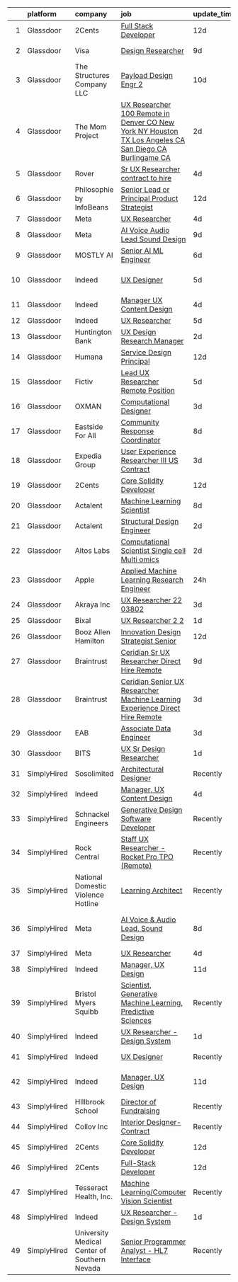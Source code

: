 

|    | platform    | company                                      | job                                                                                                                                                                                                                                                                                                                                                                                                                                                                                                                                                                                                                                                                                                                                                                                                                                                                                                                                                                                                                                                                                                                                                                                                                                                                                                                                                   | update_time   | location                    |
|---:|:------------|:---------------------------------------------|:------------------------------------------------------------------------------------------------------------------------------------------------------------------------------------------------------------------------------------------------------------------------------------------------------------------------------------------------------------------------------------------------------------------------------------------------------------------------------------------------------------------------------------------------------------------------------------------------------------------------------------------------------------------------------------------------------------------------------------------------------------------------------------------------------------------------------------------------------------------------------------------------------------------------------------------------------------------------------------------------------------------------------------------------------------------------------------------------------------------------------------------------------------------------------------------------------------------------------------------------------------------------------------------------------------------------------------------------------|:--------------|:----------------------------|
|  1 | Glassdoor   | 2Cents                                       | [Full Stack Developer](https://www.glassdoor.com/partner/jobListing.htm?pos=116&ao=1136043&s=58&guid=00000182530aa5638b1a0f81e28e39bb&src=GD_JOB_AD&t=SR&vt=w&ea=1&cs=1_d09a28ca&cb=1659250583255&jobListingId=1008012892026&jrtk=3-0-1g99gl9cnk61k801-1g99gl9d7grjh800-85534a6b2d893294-)                                                                                                                                                                                                                                                                                                                                                                                                                                                                                                                                                                                                                                                                                                                                                                                                                                                                                                                                                                                                                                                            | 12d           | Remote                      |
|  2 | Glassdoor   | Visa                                         | [Design Researcher](https://www.glassdoor.com/partner/jobListing.htm?pos=111&ao=1136043&s=58&guid=00000182530aa5638b1a0f81e28e39bb&src=GD_JOB_AD&t=SR&vt=w&cs=1_a9c0f933&cb=1659250583253&jobListingId=1008021641912&jrtk=3-0-1g99gl9cnk61k801-1g99gl9d7grjh800-1e7e7fdd79c17e05-)                                                                                                                                                                                                                                                                                                                                                                                                                                                                                                                                                                                                                                                                                                                                                                                                                                                                                                                                                                                                                                                                    | 9d            | Denver, CO                  |
|  3 | Glassdoor   | The Structures Company  LLC                  | [Payload Design Engr 2](https://www.glassdoor.com/partner/jobListing.htm?pos=108&ao=1110586&s=58&guid=00000182530aa5638b1a0f81e28e39bb&src=GD_JOB_AD&t=SR&vt=w&ea=1&cs=1_98ef2f95&cb=1659250583253&jobListingId=1008017190924&cpc=65CC663E25211861&jrtk=3-0-1g99gl9cnk61k801-1g99gl9d7grjh800-5934483915e65cb4--6NYlbfkN0DyJKuYHXcylc_SDNHBp-tmunzivGoa8VlwBVyibE2Mzl8OmYXzEnhJyOcwkO9wLgSq_z6T9KHMXNTyHJ1u__vwQoZcoentlr1pFCq51rt4sjRT2ZqQBqOoAsWc3kjyT7LZtBpzSmVJGB11xvJYHDz6s-SaP9h2zzcBMMsWOVE7LcH8jLWCAyfHtsv3LsS1QoKRCPNvkroc01BxH5VHCxbWl3VVIwxQsy9cvRWnzeCP5CDujYxnEBSWGqOwV6QUuhUP2Alfh8SWmA3Xbw58VXG42lxJCr3whh-ErlhzkMPXT1YSnq34w6JIT6X6uXwUVO1EkDwID8O5UUlVl6EVgYaP4WtxRgEKAF_d89KjlO3NHEjIhmEu0rRRw26zrg3xGIHvpRHznNxiz1s-eVYfpB3PiKNqxzoXr6ugDCQZ39bn1IOlQZ5wUuuAu5khmYUQ6YCDjCRH_D96U5kfxglNqo75VDU3SEPeGt__bK_YiO-6FSi1RCRngmnis6NyLqmiFWdI1Jo81FJvg3SB9ol0ByM3hurMoQ9Awo8Poqj5ZKUg-ACnukUZ44be)                                                                                                                                                                                                                                                                                                                                                                                                                                      | 10d           | Ridley Park, PA             |
|  4 | Glassdoor   | The Mom Project                              | [UX Researcher  100  Remote in Denver  CO  New York  NY  Houston  TX  Los Angeles  CA  San Diego  CA  Burlingame  CA ](https://www.glassdoor.com/partner/jobListing.htm?pos=107&ao=1110586&s=58&guid=00000182530aa5638b1a0f81e28e39bb&src=GD_JOB_AD&t=SR&vt=w&cs=1_8ff32ce9&cb=1659250583253&jobListingId=1008034968041&cpc=82B3195DA92CAF92&jrtk=3-0-1g99gl9cnk61k801-1g99gl9d7grjh800-acfcba81eff73fba--6NYlbfkN0BDp_epf89aHDQhKpPegNJQ_ldQpEFZQsM9OcONMGxWx6pU56EKHF58QjVdAUvn2gXbir20QHWRLJmiRX7K18aapbvWcyG2we6Muj0F7z34WcLq3f0nfKHPkrneqfn6uF8YX0NHkF7ZjqLZ6LCnnx3CyW8zKfzxoxVac70xQuyyto0FJhSOboSUXZRHl9xs7pT0dPVFJ2X5Cxv1rQBTmqKT2DJ7--b5G9yQst1d1vLAyaRPLkRUFJmDTqb2Flx4qTsW2IAX6vBbIa1Izh7cwRUmQ8-1z_Qp3MFDVhWdM_kA_BTvMu11Bx9dulUgkmUm7MO3OsHDi55RUoSqcSMnyanLEcrzG6vfWIkZU50pM-6BrP12WY7AeYA8qQOxK9dXYRA8BJyEfQLYihC73FGUgsgG9t7ndlC_E0ZyQusJN4cN0nFYGR9uisF5yIBOjt5LDS9qr7IXUTWaTaypCl8K-Ie85kr-ZKv7nihFDwDkJImCYsirbyPIwOHbNwGa4-iYEIBmJhGwyMPdM1zhzv4Is670I3N4KoJ1leEtgqO1SF52z_kv7uHUXqtGCFfeeD3O1bY%3D)                                                                                                                                                                                                                                                                                                                              | 2d            | Denver, CO                  |
|  5 | Glassdoor   | Rover                                        | [Sr  UX Researcher  contract to hire ](https://www.glassdoor.com/partner/jobListing.htm?pos=128&ao=1136043&s=58&guid=00000182530aa5638b1a0f81e28e39bb&src=GD_JOB_AD&t=SR&vt=w&cs=1_b55d622d&cb=1659250583256&jobListingId=1008031973293&jrtk=3-0-1g99gl9cnk61k801-1g99gl9d7grjh800-a1a4742320e05097-)                                                                                                                                                                                                                                                                                                                                                                                                                                                                                                                                                                                                                                                                                                                                                                                                                                                                                                                                                                                                                                                 | 4d            | Remote                      |
|  6 | Glassdoor   | Philosophie by InfoBeans                     | [Senior Lead or Principal Product Strategist](https://www.glassdoor.com/partner/jobListing.htm?pos=126&ao=1136043&s=58&guid=00000182530aa5638b1a0f81e28e39bb&src=GD_JOB_AD&t=SR&vt=w&ea=1&cs=1_ca64b78d&cb=1659250583256&jobListingId=1008013555861&jrtk=3-0-1g99gl9cnk61k801-1g99gl9d7grjh800-60bfa5295e5ac032-)                                                                                                                                                                                                                                                                                                                                                                                                                                                                                                                                                                                                                                                                                                                                                                                                                                                                                                                                                                                                                                     | 12d           | Remote                      |
|  7 | Glassdoor   | Meta                                         | [UX Researcher](https://www.glassdoor.com/partner/jobListing.htm?pos=113&ao=1136043&s=58&guid=00000182530aa5638b1a0f81e28e39bb&src=GD_JOB_AD&t=SR&vt=w&ea=1&cs=1_7935f87e&cb=1659250583254&jobListingId=1008031131369&jrtk=3-0-1g99gl9cnk61k801-1g99gl9d7grjh800-7305b9d1fd1dfb42-)                                                                                                                                                                                                                                                                                                                                                                                                                                                                                                                                                                                                                                                                                                                                                                                                                                                                                                                                                                                                                                                                   | 4d            | Remote                      |
|  8 | Glassdoor   | Meta                                         | [AI Voice   Audio Lead  Sound Design](https://www.glassdoor.com/partner/jobListing.htm?pos=114&ao=1136043&s=58&guid=00000182530aa5638b1a0f81e28e39bb&src=GD_JOB_AD&t=SR&vt=w&cs=1_29530da9&cb=1659250583254&jobListingId=1008021120899&jrtk=3-0-1g99gl9cnk61k801-1g99gl9d7grjh800-3742c42833676254-)                                                                                                                                                                                                                                                                                                                                                                                                                                                                                                                                                                                                                                                                                                                                                                                                                                                                                                                                                                                                                                                  | 9d            | Menlo Park, CA              |
|  9 | Glassdoor   | MOSTLY AI                                    | [Senior AI ML Engineer](https://www.glassdoor.com/partner/jobListing.htm?pos=119&ao=1136043&s=58&guid=00000182530aa5638b1a0f81e28e39bb&src=GD_JOB_AD&t=SR&vt=w&ea=1&cs=1_e5d95a7c&cb=1659250583255&jobListingId=1008025309635&jrtk=3-0-1g99gl9cnk61k801-1g99gl9d7grjh800-8615a7f6e4c35cad-)                                                                                                                                                                                                                                                                                                                                                                                                                                                                                                                                                                                                                                                                                                                                                                                                                                                                                                                                                                                                                                                           | 6d            | Remote                      |
| 10 | Glassdoor   | Indeed                                       | [UX Designer](https://www.glassdoor.com/partner/jobListing.htm?pos=101&ao=1110586&s=58&guid=00000182530aa5638b1a0f81e28e39bb&src=GD_JOB_AD&t=SR&vt=w&cs=1_9fb86110&cb=1659250583252&jobListingId=1008028578102&cpc=FAE5E775D180B2FB&jrtk=3-0-1g99gl9cnk61k801-1g99gl9d7grjh800-2cc1071fb75654da--6NYlbfkN0CiRNM7CVr8YueLFKlzwbFWI0o7IjV438l4sVrvKZ0flpURU_mqoI8EbsK64YRr3OBYYZalZrIwKssoeo6VoDij59fqsdwtzHKpuAN9G1807uO77Tfa8ejE6RtPKcGioDYAYwx3GOtjJTokwiiBuVm99tnuj5zhfnh0G4p44u-VeDzF1xhHbpl1WSAnA2ClJkkk3a-rF5MGYeB9jduvOHmt7MYEvgxbAfiNORa_OAA-tcqfJQyjn7laJJxaUOIULKj96tQJT6Lwoqq2TSQ9WOEFMyY_ZYvqLLkBBky-dEjlLUoNmCf0M3uqGNv6ESYHOlZ2HXXrP0LFWeR6hDrh0dWkDZrg5hnbnzEtRr7O9hBDgUOSO1gt5OwSxT96OWZugsksb0zFAxNYp5rV1C1ov24EiyFTEkzXnynzUPX2QMU40uVyazz___P_Iq9iWNqrKkCcCpvF5rWGPBx7UfE1q0tzAS2W6o3Zdv4Zg6cqM7MLLcjZ_90UcpUetCr4B3rdUM2jHiBIIWEzA0T5fJAPXliN)                                                                                                                                                                                                                                                                                                                                                                                                                                                                                     | 5d            | San Francisco, CA           |
| 11 | Glassdoor   | Indeed                                       | [Manager  UX Content Design](https://www.glassdoor.com/partner/jobListing.htm?pos=103&ao=1110586&s=58&guid=00000182530aa5638b1a0f81e28e39bb&src=GD_JOB_AD&t=SR&vt=w&cs=1_6da68b1c&cb=1659250583252&jobListingId=1008031262648&cpc=FAE5E775D180B2FB&jrtk=3-0-1g99gl9cnk61k801-1g99gl9d7grjh800-39b9ab4c9d019023--6NYlbfkN0CiRNM7CVr8YueLFKlzwbFWI0o7IjV438l4sVrvKZ0flpURU_mqoI8EbsK64YRr3OA0NewwLze60yEDedzF9qHHqQHfeFOzmCmqCIrsGBS_xCQvMOy8qcuRd9aSb28_VWMW0XNzPbEQWLkG9B-0gogUQBQMDvYLaHbbFXi5KssPqfdnSEIiDidqfL4pU31OGgJXarRboWAUHoTwUErSLjpd7Y_mGIDReXIIDileb4G5WKqE1Er5EOVYoW_x_g1_uL1TpCSpGVAVa6Jit1YMDh5LVdC_baXhUFlCgSiJsJyCA1eL6mEuoaAiK3UUpkCshmkOEXMpADdrMMXZ22FEvlMEzydFqGhi-Kcdl2II4K-pkNr1iGroI5__6CvdAnlDoVvhtotJ_E4ncFG0wAX42nNvwKtxWk6T497BsdQ9l3HPiO2MXkjv5qh68jmtYhJI_xL0JMUO7aqHP94soAyqziogD6XPOo_Q1D_jQNZRjeaho5PabtQ0YWb_DVoqcqRbbENaEDPqgEuqTWvOtzGdGmmT)                                                                                                                                                                                                                                                                                                                                                                                                                                                                      | 4d            | Seattle, WA                 |
| 12 | Glassdoor   | Indeed                                       | [UX Researcher](https://www.glassdoor.com/partner/jobListing.htm?pos=102&ao=1110586&s=58&guid=00000182530aa5638b1a0f81e28e39bb&src=GD_JOB_AD&t=SR&vt=w&cs=1_71459207&cb=1659250583252&jobListingId=1008028151469&cpc=56C4EA4A1A191A49&jrtk=3-0-1g99gl9cnk61k801-1g99gl9d7grjh800-36ca236a5a045261--6NYlbfkN0CiRNM7CVr8YueLFKlzwbFWI0o7IjV438l4sVrvKZ0flpURU_mqoI8EbsK64YRr3OBmXK5c0D_VIq-XAz-SijDLcgxaAEZ1LGCz0647mMt3IKGcnLZeJ4XsnVD6rI2ODiyjHnq36ZPOWJj9mBHyqJyUTJasZe8jUOgx905CZfEUHmGuSwNOBd25DOttNKT-0-vWYFMm4_Xs0Eu573AJbiacSyemQpdjC6LMo3EPCw5tLKewqQMCoNCyhUPu0EecZ6VMmSNokfs-5iaHVKlfROleA5uBGZCPiZferdG-eQg135wEOUlPKWUbuIob6T7WhOE0ZjOpzpF0a-M9s_U0r4oXM4t7o7IfVvVRMp7z71kvhnPunA_4BcETQQm3TQ8NLIL94-buqLDzQyZBC0o8rFoOOKy1NBHmZ_gNjA6kyXI1IamlSvMddfQ5x9D68D94o4ZmMtMuRCIFyjJD7JDQqtpMzw9m0tobW6Rzb6iak9J8vq0u4H_xxe9gZ0nIapuMqLtJel2OielJ4g%3D%3D)                                                                                                                                                                                                                                                                                                                                                                                                                                                                                       | 5d            | Austin, TX                  |
| 13 | Glassdoor   | Huntington Bank                              | [UX Design Research Manager](https://www.glassdoor.com/partner/jobListing.htm?pos=124&ao=1136043&s=58&guid=00000182530aa5638b1a0f81e28e39bb&src=GD_JOB_AD&t=SR&vt=w&ea=1&cs=1_a364a8e4&cb=1659250583256&jobListingId=1008035560327&jrtk=3-0-1g99gl9cnk61k801-1g99gl9d7grjh800-026b5e051db0d1cf-)                                                                                                                                                                                                                                                                                                                                                                                                                                                                                                                                                                                                                                                                                                                                                                                                                                                                                                                                                                                                                                                      | 2d            | Columbus, OH                |
| 14 | Glassdoor   | Humana                                       | [Service Design Principal](https://www.glassdoor.com/partner/jobListing.htm?pos=118&ao=1136043&s=58&guid=00000182530aa5638b1a0f81e28e39bb&src=GD_JOB_AD&t=SR&vt=w&cs=1_abae7c90&cb=1659250583255&jobListingId=1008012032761&jrtk=3-0-1g99gl9cnk61k801-1g99gl9d7grjh800-58f149429be6d489-)                                                                                                                                                                                                                                                                                                                                                                                                                                                                                                                                                                                                                                                                                                                                                                                                                                                                                                                                                                                                                                                             | 12d           | Kentucky                    |
| 15 | Glassdoor   | Fictiv                                       | [Lead UX Researcher  Remote Position ](https://www.glassdoor.com/partner/jobListing.htm?pos=120&ao=1136043&s=58&guid=00000182530aa5638b1a0f81e28e39bb&src=GD_JOB_AD&t=SR&vt=w&ea=1&cs=1_5d987b94&cb=1659250583255&jobListingId=1008029605089&jrtk=3-0-1g99gl9cnk61k801-1g99gl9d7grjh800-b69c693268734a1d-)                                                                                                                                                                                                                                                                                                                                                                                                                                                                                                                                                                                                                                                                                                                                                                                                                                                                                                                                                                                                                                            | 5d            | Seattle, WA                 |
| 16 | Glassdoor   | OXMAN                                        | [Computational Designer](https://www.glassdoor.com/partner/jobListing.htm?pos=121&ao=1136043&s=58&guid=00000182530aa5638b1a0f81e28e39bb&src=GD_JOB_AD&t=SR&vt=w&cs=1_4292d1b0&cb=1659250583255&jobListingId=1008033942178&jrtk=3-0-1g99gl9cnk61k801-1g99gl9d7grjh800-848e2986704e05c3-)                                                                                                                                                                                                                                                                                                                                                                                                                                                                                                                                                                                                                                                                                                                                                                                                                                                                                                                                                                                                                                                               | 3d            | New York, NY                |
| 17 | Glassdoor   | Eastside For All                             | [Community Response Coordinator](https://www.glassdoor.com/partner/jobListing.htm?pos=104&ao=1110586&s=58&guid=00000182530aa5638b1a0f81e28e39bb&src=GD_JOB_AD&t=SR&vt=w&ea=1&cs=1_a251559e&cb=1659250583252&jobListingId=1008023536865&cpc=F17331D9BECC482A&jrtk=3-0-1g99gl9cnk61k801-1g99gl9d7grjh800-d35b25e1b8687aa0--6NYlbfkN0AY-qdIgaRoEPPxhUE10ZIrW_2-zOqMVk9PNxPRE7n-cgMxGMYQrz2lKgTINJX4yYG2O1H5zsS6hLutEtCu93fDrvYg3n6XVzMhsknYzSCHJ_1mObOMCeglhv9qoT8XT44zYjsQ1sFTemf7HBujaTpCsWNA6a4ACLJF6bYhhn7gsV6qd5buRTsn_hSqgCIfnYanG_konILCb8nuRE0pRDXgm-oMgdoia8UxUY_mVo2Cs-FFM0_Pe2iK3bGkqtJ2frJj1EK95J05txB_KllluUPCsuInQ8kb3IzabVyNZL3NVlZtIecNhPgpzzXJeXCjKyRrxKR_p1FRl5zgmQGsJ7RSSHEXTg0GQO4ZjV__Ci-9eLGI-mUtjFsV1jl4TbtNGBq2G2RO3G5gb1U5xyRzvTLpoLFYGDe4dbhuclgVkr4kHYhidG5rHAwabULO62DUmekjsvrxXhmwcKj0EVyAYgidM1dIP2X6hs8RyOKyZApcGyedf-89w8MoXO2BDgrHTkvtdFMiWgc0Ug%3D%3D)                                                                                                                                                                                                                                                                                                                                                                                                                                                                 | 8d            | Seattle, WA                 |
| 18 | Glassdoor   | Expedia Group                                | [User Experience Researcher III  US   Contract ](https://www.glassdoor.com/partner/jobListing.htm?pos=123&ao=1136043&s=58&guid=00000182530aa5638b1a0f81e28e39bb&src=GD_JOB_AD&t=SR&vt=w&ea=1&cs=1_34f631ea&cb=1659250583255&jobListingId=1008032919776&jrtk=3-0-1g99gl9cnk61k801-1g99gl9d7grjh800-4b63946cafb74d66-)                                                                                                                                                                                                                                                                                                                                                                                                                                                                                                                                                                                                                                                                                                                                                                                                                                                                                                                                                                                                                                  | 3d            | Remote                      |
| 19 | Glassdoor   | 2Cents                                       | [Core Solidity Developer](https://www.glassdoor.com/partner/jobListing.htm?pos=112&ao=1136043&s=58&guid=00000182530aa5638b1a0f81e28e39bb&src=GD_JOB_AD&t=SR&vt=w&ea=1&cs=1_e953b08e&cb=1659250583254&jobListingId=1008012798036&jrtk=3-0-1g99gl9cnk61k801-1g99gl9d7grjh800-acdc01f12a704e75-)                                                                                                                                                                                                                                                                                                                                                                                                                                                                                                                                                                                                                                                                                                                                                                                                                                                                                                                                                                                                                                                         | 12d           | Remote                      |
| 20 | Glassdoor   | Actalent                                     | [Machine Learning Scientist](https://www.glassdoor.com/partner/jobListing.htm?pos=110&ao=1110586&s=58&guid=00000182530aa5638b1a0f81e28e39bb&src=GD_JOB_AD&t=SR&vt=w&ea=1&cs=1_d153fe1d&cb=1659250583253&jobListingId=1008023696581&cpc=9908D8D4413DBB8A&jrtk=3-0-1g99gl9cnk61k801-1g99gl9d7grjh800-34babcfaa1806a82--6NYlbfkN0ChYVx_I3yfZ_JDY3EFoivtqvi_stwnZ_kRt8Dowt_l_d1ydueao4NE-oUleRJ4yhjN6bhm0Wl2bJPdlfnKMUpK3BdWDcw0I1uPvIky8U8jCHZoIUVj8UBoFKOGdSTZ5Hsuy2O2f6dwWP7AkX6Ba-drv_Ov8l_kmEFMkAemXZnrRImvWo5YtpkuQVIjnVMpq3LOabAkQuk9C3chomXK6J7Es4HxtjnLn0QCV5Pqi4g5RRLVj_yhrXER0JL7BMErb8NwrmPBICUBJG1fS2tBDpPQgyF6-5woyg9GERQJvoEIxSIdbew6s8TndsRntDK71KiK33CnrFEF5upr0jyxtSyBNG_GHJV8yKLWiBLovgWBRiCXzFEU422KDZ2h-WNrhwYx5gTlrG6iCLXnnMJPOrFWg6irnknYcojW62wA6O7-kSKhucv9WC_sKxR4PbLr_FkxXigJMBd41bxITvRuk-nhOoWFFLdmyWoPvxCLhvbye2cCxClEjY0PZvB2i2ylhgTRblB8x9fEgqO1J2bgOFKMFvJfGwJX1eU00NTf_qDnpwelyBaR2LGWAVoqrQqNmeSUdD3O72oudqdYmwoXKiiFlh9cmxiBYRk43cFEPHM46OGdMPe8Jtj6whSYYVSsOa2QaXte6EkGF24NIwb9-gnA7h-4NQte2Z_j6uIqcFQ-SNS8jT4Femu4ZS6-pjxMHrSVUSzHO9USzboWTYk11vHYMRikZAFwUSDPqVedePMfME3zbJ9Mj81PgwaK5ZX06WKXvkO3CsgbJvkFR_oImkZ-kJgA7RPYeE52rbeIdBvA_McF6GjLsn9sQeFAEVObEho7VdmMzkIpuWXphD4j2832TZakMuUcgnPD6rSLq-3jUW-0DFIUODePr8Tgn2sdUy9XyfddZO8smEWtJUshII-yIeItE3oXD1c2dRWj2aGuTmS7QobFbfAwGLaR-RzTi6d28667nSwO8iS_gGOcJqZr) | 8d            | Atlantic City, NJ           |
| 21 | Glassdoor   | Actalent                                     | [Structural Design Engineer](https://www.glassdoor.com/partner/jobListing.htm?pos=109&ao=1110586&s=58&guid=00000182530aa5638b1a0f81e28e39bb&src=GD_JOB_AD&t=SR&vt=w&ea=1&cs=1_59f1d856&cb=1659250583253&jobListingId=1008036911266&cpc=F41FEAB56D215062&jrtk=3-0-1g99gl9cnk61k801-1g99gl9d7grjh800-8ef5881515ae1ae0--6NYlbfkN0ChYVx_I3yfZ_JDY3EFoivtqvi_stwnZ_kRt8Dowt_l_d1ydueao4NE-oUleRJ4yhh8NvEh7dgaf3V09Qoo3keBaE2a3ycUDtTt45lOfFeeUsvC2UCRT-Y3yI4YwkUeyUiykvPTUSirAXSjXEc_qfPzBCknlLXIQZCJsEVlwmzQ0PparJKAdc-LHL6fXJb4P5mr0uPC5bNuT-0wX1lPcgKHcVpnoUPQt9l5-dZlbdWqLRosYgZWDe4g2PXV7GkTVN9H7AiuRc-NZaCjzbKhar2hCzCkPWd8JIUkILzDfjZ9xOn_vtdl-101EPu8dPIx5Ust9KFic0TRfrwxqQD1zJ8PbJTkU08eyX1WFEKudAf7Gpz91ke_RRQSUuSbPHrgAB2kmdfFJqUSnlO5mC0ylvNKC52i23lk3cQ15yeQyrBflwIKY7P1pKKOge6YMn_FK2RwiLLAdE1BUROLvC7uYK766DSL4rZh-P8XcQIOXdU5aF8qzWAkGc8K4O0wxv0QImqZKxRDoVtEJSvCaD2ghV6uO3tZ0hu3o0VyNb62tygASUQQWOrYCuu0ufy008GfYH9W2kwgBBwl9FVkdWE9rkn1O5JA3Zxrk0bXhuiUTL3QTRTZcteWy52exFcYdn4WfvTbyP08Uu5v6APh1gtsANOGabMycgdrfnRG06JUMb0ZK90Na9ocEUa-TudR5tGLHUrxbTz8AaAirDSsJSoLMIU6H7bgz6yDzvUQlefGKdqaP2IcFr-JJuhUY3XZqBm-xS0doamYTgwcgCsiSTnrfBzOJ_ScOS8Hcs8ZfcFDGg-XbDMICNjYhFFRivfwMde4qMktocmoJ7IQOED8azy2SVEFx-EFv7me7gj6ljU3XomF9iHPY22GTKalfjGgp0sfirCAkqMGAXQT8G2ipwNacn8h1GRKL0ses82Sw7piPMmH2VE2sd3wo0f8DtRtzT1eohZIZUAIQuPRxnvtUUmss-Ur) | 2d            | Ridley Park, PA             |
| 22 | Glassdoor   | Altos Labs                                   | [Computational Scientist  Single cell Multi omics](https://www.glassdoor.com/partner/jobListing.htm?pos=129&ao=1136043&s=58&guid=00000182530aa5638b1a0f81e28e39bb&src=GD_JOB_AD&t=SR&vt=w&cs=1_157ebcaf&cb=1659250583256&jobListingId=1008036013501&jrtk=3-0-1g99gl9cnk61k801-1g99gl9d7grjh800-a1a5c42db2f17eb2-)                                                                                                                                                                                                                                                                                                                                                                                                                                                                                                                                                                                                                                                                                                                                                                                                                                                                                                                                                                                                                                     | 2d            | San Diego, CA               |
| 23 | Glassdoor   | Apple                                        | [Applied Machine Learning Research Engineer](https://www.glassdoor.com/partner/jobListing.htm?pos=125&ao=1136043&s=58&guid=00000182530aa5638b1a0f81e28e39bb&src=GD_JOB_AD&t=SR&vt=w&cs=1_4efbb42c&cb=1659250583256&jobListingId=1008039934700&jrtk=3-0-1g99gl9cnk61k801-1g99gl9d7grjh800-06d69f4870b4302d-)                                                                                                                                                                                                                                                                                                                                                                                                                                                                                                                                                                                                                                                                                                                                                                                                                                                                                                                                                                                                                                           | 24h           | San Diego, CA               |
| 24 | Glassdoor   | Akraya Inc                                   | [UX Researcher   22 03802](https://www.glassdoor.com/partner/jobListing.htm?pos=117&ao=1136043&s=58&guid=00000182530aa5638b1a0f81e28e39bb&src=GD_JOB_AD&t=SR&vt=w&cs=1_dff87a1e&cb=1659250583255&jobListingId=1008033552694&jrtk=3-0-1g99gl9cnk61k801-1g99gl9d7grjh800-db53e58057eee83a-)                                                                                                                                                                                                                                                                                                                                                                                                                                                                                                                                                                                                                                                                                                                                                                                                                                                                                                                                                                                                                                                             | 3d            | Mountain View, CA           |
| 25 | Glassdoor   | Bixal                                        | [UX Researcher  2 2 ](https://www.glassdoor.com/partner/jobListing.htm?pos=130&ao=1136043&s=58&guid=00000182530aa5638b1a0f81e28e39bb&src=GD_JOB_AD&t=SR&vt=w&cs=1_bc073c6c&cb=1659250583256&jobListingId=1008037926238&jrtk=3-0-1g99gl9cnk61k801-1g99gl9d7grjh800-c85373c387c37d19-)                                                                                                                                                                                                                                                                                                                                                                                                                                                                                                                                                                                                                                                                                                                                                                                                                                                                                                                                                                                                                                                                  | 1d            | Remote                      |
| 26 | Glassdoor   | Booz Allen Hamilton                          | [Innovation Design Strategist  Senior](https://www.glassdoor.com/partner/jobListing.htm?pos=115&ao=1136043&s=58&guid=00000182530aa5638b1a0f81e28e39bb&src=GD_JOB_AD&t=SR&vt=w&cs=1_e8bed10d&cb=1659250583255&jobListingId=1008012421409&jrtk=3-0-1g99gl9cnk61k801-1g99gl9d7grjh800-380fdca35948e136-)                                                                                                                                                                                                                                                                                                                                                                                                                                                                                                                                                                                                                                                                                                                                                                                                                                                                                                                                                                                                                                                 | 12d           | McLean, VA                  |
| 27 | Glassdoor   | Braintrust                                   | [Ceridian   Sr UX Researcher   Direct Hire  Remote ](https://www.glassdoor.com/partner/jobListing.htm?pos=106&ao=1110586&s=58&guid=00000182530aa5638b1a0f81e28e39bb&src=GD_JOB_AD&t=SR&vt=w&ea=1&cs=1_588d5450&cb=1659250583252&jobListingId=1008020482256&cpc=AC285F3A3ECA6BB0&jrtk=3-0-1g99gl9cnk61k801-1g99gl9d7grjh800-7b3d2c70f5f214f5--6NYlbfkN0AL3dVr72y2kzw2kaN2Ho5i09lACUMjYeOySpm2U6KfangpSdCj5igvSL6GVg8exZPWVdiQMP_RGSkDkLNHvkC9W-rSseZnW8M5VeHdtFwEAAgSp-923YvqQNEyUL23htp1Dl-kojr7l0cAUpbDZBk15BJebhPxNFqDeYIUCZL4Me9I-wGJWMI4ozvTfQF3GjPA2EiOKSW7ePPdiJQw8oC4Nh9Ov6DLDZ_MDLSexLp5EPOSes8sxeIQvdLycHdOxjz0q2mrMzIN211nUAGv3sCoKT9B2pcbeBl0GMZ1TXNAJIM7BhZyxiYv_fShsX1on--lFV7QJkyp-G1rWJfDk5vkV2_g5wO0UcIWVbn75Tgm7fdA4M1MnfRS66Fy4iElZea2Kbt8YDKJGTazt4ICmpRd5mWuYZdsbmvgb4L-L3KrtJp322u2xIwzdtlyRFx210Aes06m3RTO2_a2EGDvlVFMmn7H2WCZ1wPTMGU9UTWqbWKkLmTPvqhCz7lS9QlhyRbPxRRLdhH3DVuk6SGmm7LX8s9McA82ox_HpEj9KxZUTMHE_ody7BVOISIA8c8cW4YEWLT_CMYufQPMng8Xtf2hYJvZllwydTVAp2AXY8HsXtZ3MKP-VBzAQUHVL5SX_AXY0o1uFF5nO4M2-oE7Dk7oco97LNEgtzQsX5rIXkt4lUeRDg0aHKUUP8XLAb7qw9-K8DVjq3TJNuZtzGjeGUttriMTMhk7UBKG5j90vYOWQ-bEAD7TWVMd)                                                                                                                                                                                                         | 9d            | San Francisco, CA           |
| 28 | Glassdoor   | Braintrust                                   | [Ceridian   Senior UX Researcher  Machine Learning Experience    Direct Hire  Remote ](https://www.glassdoor.com/partner/jobListing.htm?pos=105&ao=1110586&s=58&guid=00000182530aa5638b1a0f81e28e39bb&src=GD_JOB_AD&t=SR&vt=w&ea=1&cs=1_f769fd29&cb=1659250583252&jobListingId=1008033172075&cpc=F41FEAB56D215062&jrtk=3-0-1g99gl9cnk61k801-1g99gl9d7grjh800-67678d97da398f76--6NYlbfkN0AL3dVr72y2kzw2kaN2Ho5i09lACUMjYeOySpm2U6KfangpSdCj5igvSL6GVg8exZMUFkCCkduFkrPcrOto8oywNjYktPJZx-jP2NT4H8-RQI6YyI6IsgsaJx1w_3iKuCQXTSmzcfSP-EkNxKvvHnUS9AHPMluFHhu6iZSBa7WUq71v-uJy9UL8ug4LFP18E3GyoTQUkgnm_B2QlSowgqMRA8v3QU07QLY3lL6761wP6uAXDnQWPspK2usvPPrM7q7U5ktfbOlUsMOdi7LfPt_fBHYJlBMeTdPflzIf_RmsEdEDxOulKVOOOEeyIcxqhFT89AuFwAlJQFhgBNG7MrWSiuiO4RWNSVA9pRNSf4v0rd8ulLpMEULfpWKAcbPrMkvmrv6mVuKFzOQAawi9Rna6BLufvuobWPe1mit5rmMNrwRzkc4GxHE4kKv1Tq4qTg7p2ezZso-BnFD-uqqtklqaOab3iS47QaycH3luSJFF-jvG2QqJoWTKqi1pJkesWvyARkv8MxKlynszCPC73d3I2WmdPVFi-DI2vRpusfooZwyUxPjp7tC05C6tf0hYQLX7J2IQ5EQDahB-WL_0NUDvH9GpUdRzkxInq4pm8awf7RoFbP8wW5SmUICrxTrIVKrPALcKy_wtj00zR8SyLAQAkOdlsiukH8EVQbjquTDYAlZ2GJGuEVv8_j3lZCWh9i_56f-D1_mPXzI_OP8TOzYNja6hQNO9mIDmvhEU4UU6fid8p1w3vFVf)                                                                                                                                                                       | 3d            | Alameda, CA                 |
| 29 | Glassdoor   | EAB                                          | [Associate Data Engineer](https://www.glassdoor.com/partner/jobListing.htm?pos=122&ao=1136043&s=58&guid=00000182530aa5638b1a0f81e28e39bb&src=GD_JOB_AD&t=SR&vt=w&cs=1_7ac67bab&cb=1659250583255&jobListingId=1008033097410&jrtk=3-0-1g99gl9cnk61k801-1g99gl9d7grjh800-1fc9c319cbc7e726-)                                                                                                                                                                                                                                                                                                                                                                                                                                                                                                                                                                                                                                                                                                                                                                                                                                                                                                                                                                                                                                                              | 3d            | Remote                      |
| 30 | Glassdoor   | BITS                                         | [UX Sr  Design Researcher](https://www.glassdoor.com/partner/jobListing.htm?pos=127&ao=1136043&s=58&guid=00000182530aa5638b1a0f81e28e39bb&src=GD_JOB_AD&t=SR&vt=w&ea=1&cs=1_356deaf2&cb=1659250583256&jobListingId=1008038492041&jrtk=3-0-1g99gl9cnk61k801-1g99gl9d7grjh800-85556eed4f4a7e5a-)                                                                                                                                                                                                                                                                                                                                                                                                                                                                                                                                                                                                                                                                                                                                                                                                                                                                                                                                                                                                                                                        | 1d            | Columbus, OH                |
| 31 | SimplyHired | Sosolimited                                  | [Architectural Designer](https://www.simplyhired.com/job/1wnZZjS_T2B-Khb33FLg8m5W26VpFJO-O7M0joPbDLzOi2-l3WqCTg?q=generative+design)                                                                                                                                                                                                                                                                                                                                                                                                                                                                                                                                                                                                                                                                                                                                                                                                                                                                                                                                                                                                                                                                                                                                                                                                                  | Recently      | Boston, MA                  |
| 32 | SimplyHired | Indeed                                       | [Manager, UX Content Design](https://www.simplyhired.com/job/kNnrRiiDxHYcmgTs16icBm8HIfAPV12BNd5CifT6S0rEohJQvYnvaA?q=generative+design)                                                                                                                                                                                                                                                                                                                                                                                                                                                                                                                                                                                                                                                                                                                                                                                                                                                                                                                                                                                                                                                                                                                                                                                                              | 4d            | Seattle, WA                 |
| 33 | SimplyHired | Schnackel Engineers                          | [Generative Design Software Developer](https://www.simplyhired.com/job/KE0-EPFCtTp8eniWTTdVA6iqehRWfXqNBvdE0wHECgCONieSBqtj5A?q=generative+design)                                                                                                                                                                                                                                                                                                                                                                                                                                                                                                                                                                                                                                                                                                                                                                                                                                                                                                                                                                                                                                                                                                                                                                                                    | Recently      | Omaha, NE                   |
| 34 | SimplyHired | Rock Central                                 | [Staff UX Researcher - Rocket Pro TPO (Remote)](https://www.simplyhired.com/job/nDUtDb29njJ5xh76A8Kw5SratkT7-VTCb7SihdPVm5HTqKstwFOSSA?q=generative+design)                                                                                                                                                                                                                                                                                                                                                                                                                                                                                                                                                                                                                                                                                                                                                                                                                                                                                                                                                                                                                                                                                                                                                                                           | Recently      | Detroit, MI                 |
| 35 | SimplyHired | National Domestic Violence Hotline           | [Learning Architect](https://www.simplyhired.com/job/Mc46VSS7E7pWq34K1zmcMoiMlBSEgstmCaoYZZmlUKqt5Rp46ZhORA?q=generative+design)                                                                                                                                                                                                                                                                                                                                                                                                                                                                                                                                                                                                                                                                                                                                                                                                                                                                                                                                                                                                                                                                                                                                                                                                                      | Recently      | Austin, TX                  |
| 36 | SimplyHired | Meta                                         | [AI Voice & Audio Lead, Sound Design](https://www.simplyhired.com/job/QlhJvaMkYedGLaiA98cJtnGWlpD_d3PA3hugaK0Ci3Go_tyfU5XLpA?q=generative+design)                                                                                                                                                                                                                                                                                                                                                                                                                                                                                                                                                                                                                                                                                                                                                                                                                                                                                                                                                                                                                                                                                                                                                                                                     | 8d            | Menlo Park, CA +2 locations |
| 37 | SimplyHired | Meta                                         | [UX Researcher](https://www.simplyhired.com/job/8H1_pRMC9T52dPLEcSfiRPZFUqETFbyD7K_89wG8mqVyZjYNrSB2TA?q=generative+design)                                                                                                                                                                                                                                                                                                                                                                                                                                                                                                                                                                                                                                                                                                                                                                                                                                                                                                                                                                                                                                                                                                                                                                                                                           | 4d            | Remote                      |
| 38 | SimplyHired | Indeed                                       | [Manager, UX Design](https://www.simplyhired.com/job/Bq589sK4IRMfwF5-KARscZ6LsNo2I05ZrwbHgWV1WMmQn8wB-Cg3yw?q=generative+design)                                                                                                                                                                                                                                                                                                                                                                                                                                                                                                                                                                                                                                                                                                                                                                                                                                                                                                                                                                                                                                                                                                                                                                                                                      | 11d           | United States               |
| 39 | SimplyHired | Bristol Myers Squibb                         | [Scientist, Generative Machine Learning, Predictive Sciences](https://www.simplyhired.com/job/js5oSTbK1Oq9tE9kCWp3ScTjRfkir60qWVjmpxB_y_kFdJhYqzoN0A?q=generative+design)                                                                                                                                                                                                                                                                                                                                                                                                                                                                                                                                                                                                                                                                                                                                                                                                                                                                                                                                                                                                                                                                                                                                                                             | Recently      | San Diego, CA               |
| 40 | SimplyHired | Indeed                                       | [UX Researcher - Design System](https://www.simplyhired.com/job/PPHP0Ym55Fjegw9H_znmUK_Gw2w8LivM8OnEKxbflYx2iITJbkKsTw?q=generative+design)                                                                                                                                                                                                                                                                                                                                                                                                                                                                                                                                                                                                                                                                                                                                                                                                                                                                                                                                                                                                                                                                                                                                                                                                           | 1d            | United States               |
| 41 | SimplyHired | Indeed                                       | [UX Designer](https://www.simplyhired.com/job/URziMhrNTaKa1PLKfIfrhF-GuRmaj4gn2FhVHZfhBU3tWsV0R0J4dw?q=generative+design)                                                                                                                                                                                                                                                                                                                                                                                                                                                                                                                                                                                                                                                                                                                                                                                                                                                                                                                                                                                                                                                                                                                                                                                                                             | Recently      | United States               |
| 42 | SimplyHired | Indeed                                       | [Manager, UX Design](https://www.simplyhired.com/job/Bq589sK4IRMfwF5-KARscZ6LsNo2I05ZrwbHgWV1WMmQn8wB-Cg3yw?q=generative+design)                                                                                                                                                                                                                                                                                                                                                                                                                                                                                                                                                                                                                                                                                                                                                                                                                                                                                                                                                                                                                                                                                                                                                                                                                      | 11d           | United States +1 location   |
| 43 | SimplyHired | HIllbrook School                             | [Director of Fundraising](https://www.simplyhired.com/job/ENKUisqEPyXa1cUA81a4-YhdtzebfyE0gA8nVSY6VQ4HA2qzcaOKGg?q=generative+design)                                                                                                                                                                                                                                                                                                                                                                                                                                                                                                                                                                                                                                                                                                                                                                                                                                                                                                                                                                                                                                                                                                                                                                                                                 | Recently      | Los Gatos, CA               |
| 44 | SimplyHired | Collov Inc                                   | [Interior Designer-Contract](https://www.simplyhired.com/job/BWulXfwm_DajYkRoVR_cHEZ0YAw0ZzUYn4k1ZR9ZbVk7SbJZhkaf0Q?q=generative+design)                                                                                                                                                                                                                                                                                                                                                                                                                                                                                                                                                                                                                                                                                                                                                                                                                                                                                                                                                                                                                                                                                                                                                                                                              | Recently      | Remote                      |
| 45 | SimplyHired | 2Cents                                       | [Core Solidity Developer](https://www.simplyhired.com/job/yaTegn-ORs8Xd35tTGfbV12cQTOp2DiyeY9m5_FSPmo1bC_GefnhsA?q=generative+design)                                                                                                                                                                                                                                                                                                                                                                                                                                                                                                                                                                                                                                                                                                                                                                                                                                                                                                                                                                                                                                                                                                                                                                                                                 | 12d           | Remote                      |
| 46 | SimplyHired | 2Cents                                       | [Full-Stack Developer](https://www.simplyhired.com/job/es6LyK_SJBGkUhbGJ0qK4_G_hvIZtl61RslyKLtAki8sASGedpaq7g?q=generative+design)                                                                                                                                                                                                                                                                                                                                                                                                                                                                                                                                                                                                                                                                                                                                                                                                                                                                                                                                                                                                                                                                                                                                                                                                                    | 12d           | Remote                      |
| 47 | SimplyHired | Tesseract Health, Inc.                       | [Machine Learning/Computer Vision Scientist](https://www.simplyhired.com/job/iwXCtTY72kw5Rvu02vwYQyiUZQPuKE1vaa0Wy-aIRZrUcmJplgx-2g?q=generative+design)                                                                                                                                                                                                                                                                                                                                                                                                                                                                                                                                                                                                                                                                                                                                                                                                                                                                                                                                                                                                                                                                                                                                                                                              | Recently      | Remote                      |
| 48 | SimplyHired | Indeed                                       | [UX Researcher - Design System](https://www.simplyhired.com/job/PPHP0Ym55Fjegw9H_znmUK_Gw2w8LivM8OnEKxbflYx2iITJbkKsTw?q=generative+design)                                                                                                                                                                                                                                                                                                                                                                                                                                                                                                                                                                                                                                                                                                                                                                                                                                                                                                                                                                                                                                                                                                                                                                                                           | 1d            | United States               |
| 49 | SimplyHired | University Medical Center of Southern Nevada | [Senior Programmer Analyst - HL7 Interface](https://www.simplyhired.com/job/NI7HZD3Mj5u5yjf_gfOZPX3YC3eu3XNIGOfvrZDtVGWUgu1BQncf0w?q=generative+design)                                                                                                                                                                                                                                                                                                                                                                                                                                                                                                                                                                                                                                                                                                                                                                                                                                                                                                                                                                                                                                                                                                                                                                                               | Recently      | Columbus, OH                |